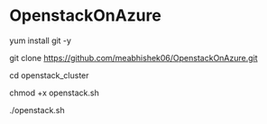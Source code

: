 # OpenstackOnAzure

yum install git -y

git clone https://github.com/meabhishek06/OpenstackOnAzure.git

cd openstack_cluster

chmod +x openstack.sh

./openstack.sh
